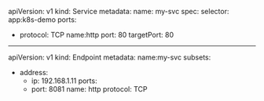 apiVersion: v1
kind: Service
metadata:
  name: my-svc
spec:
  selector:
    app:k8s-demo
  ports:
  - protocol: TCP
    name:http
    port: 80
    targetPort: 80

---

apiVersion: v1
kind: Endpoint
metadata:
  name:my-svc
subsets:
- address:
  - ip: 192.168.1.11
  ports:
  - port: 8081
    name: http
    protocol: TCP